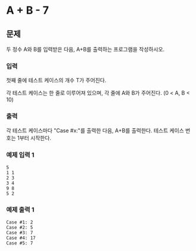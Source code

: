 # A + B - 7

## 문제
두 정수 A와 B를 입력받은 다음, A+B를 출력하는 프로그램을 작성하시오.

### 입력
첫째 줄에 테스트 케이스의 개수 T가 주어진다.

각 테스트 케이스는 한 줄로 이루어져 있으며, 각 줄에 A와 B가 주어진다. (0 < A, B < 10)

### 출력
각 테스트 케이스마다 "Case #x:"를 출력한 다음, A+B를 출력한다. 테스트 케이스 번호는 1부터 시작한다.

### 예제 입력 1
```
5
1 1
2 3
3 4
9 8
5 2
```

### 예제 출력 1
```
Case #1: 2
Case #2: 5
Case #3: 7
Case #4: 17
Case #5: 7
```
